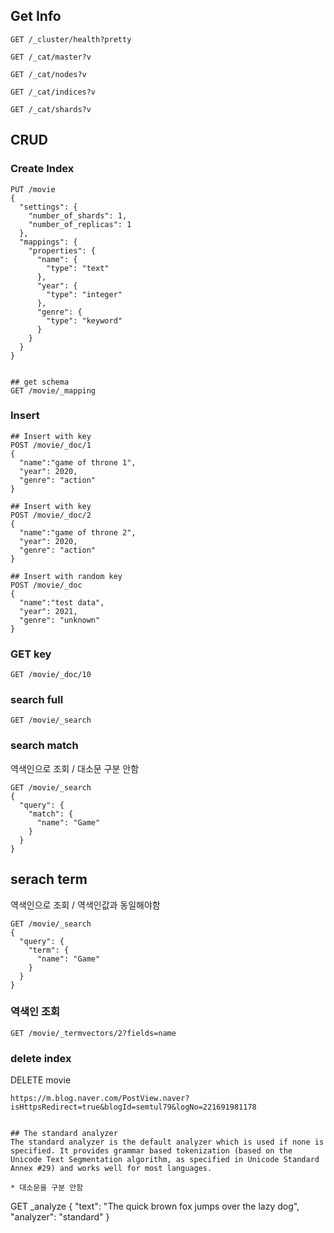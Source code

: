 
## Get Info

```
GET /_cluster/health?pretty

GET /_cat/master?v

GET /_cat/nodes?v

GET /_cat/indices?v

GET /_cat/shards?v
```

## CRUD

### Create Index
```
PUT /movie
{
  "settings": {
    "number_of_shards": 1,
    "number_of_replicas": 1
  },
  "mappings": {
    "properties": {
      "name": {
        "type": "text"
      },
      "year": {
        "type": "integer"
      },
      "genre": {
        "type": "keyword"
      }
    }
  }
}


## get schema
GET /movie/_mapping
```


### Insert
```
## Insert with key
POST /movie/_doc/1
{
  "name":"game of throne 1",
  "year": 2020,
  "genre": "action"
}

## Insert with key
POST /movie/_doc/2
{
  "name":"game of throne 2",
  "year": 2020,
  "genre": "action"
}

## Insert with random key
POST /movie/_doc
{
  "name":"test data",
  "year": 2021,
  "genre": "unknown"
}
```
### GET key
```
GET /movie/_doc/10
```

### search full
```
GET /movie/_search
```

### search match
역색인으로 조회 / 대소문 구분 안함
```
GET /movie/_search
{
  "query": {
    "match": {
      "name": "Game"
    }
  }
}
```

## serach term
역색인으로 조회 / 역색인값과 동일해야함

```
GET /movie/_search
{
  "query": {
    "term": {
      "name": "Game"
    }
  }
}
```
### 역색인 조회
```
GET /movie/_termvectors/2?fields=name
```


### delete index
DELETE movie



```
https://m.blog.naver.com/PostView.naver?isHttpsRedirect=true&blogId=semtul79&logNo=221691981178


## The standard analyzer
The standard analyzer is the default analyzer which is used if none is specified. It provides grammar based tokenization (based on the Unicode Text Segmentation algorithm, as specified in Unicode Standard Annex #29) and works well for most languages.

* 대소문을 구분 안함

```
GET _analyze
{
  "text": "The quick brown fox jumps over the lazy dog",
  "analyzer": "standard"
}
```

